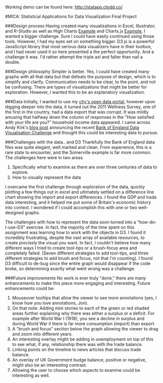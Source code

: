 Working demo can be found here: http://statapp.ctodd.co/

#MICA: Statistical Applications for Data Visualization Final Project 

###Design process
Having created many visualizations in Excel, Illustrator, and R-Studio as well as High Charts [Example](http://canada.ctodd.co/) and Charts.js [Example](http://fatal.ctodd.co/), I wanted a bigger challenge. Sure I could have easily continued using those tools. However, I had my eyes set on something bigger. D3.js is a powerful JavaScript library that most serious data visualizers have in their toolbox, and I had never used it so here presented a the perfect opportunity. And a challenge it was. I'd rather attempt the triple axl and falter than nail a double. 

###Design philosophy
Simpler is better. Yes, I could have created many graphs with all that data but that defeats the purpose of design, which is to simplify and clarify. Communication needs to be clear, to the point, and not be confusing. There are types of visualizations that might be better for exploration. However, I wanted this to be an explanatory visualization. 

###Data 
Initially, I wanted to use my [city's open data portal](http://data.somervillema.gov), however upon digging deeper into the data, it turned out the 2011 Wellness Survey, one of the first in the country, had a data export that was corrupt. It was mildly amusing that halfway down the column of responses in the "How satisfied with your life are you?" household income data appeared. I came across Andy Kirk's [blog post](http://www.visualisingdata.com/index.php/2015/02/bank-englands-data-visualisation-competition/) announcing the recent [Bank of England Data Visualisation Challenge](http://www.bankofengland.co.uk/research/Pages/onebank/dataviscomp.aspx) and thought this could be interesting data to pursue. 

###Challenges with the data.. and D3
Thankfully the Bank of England data files was quite elegant, well marked and clean. From experience, this is a rare state to encounter, and the Somerville example is far more common. The challenges here were in two areas
1. Specifically _what_ to examine as there are over three centuries of data to explore. 
2. How to visually represent the data 

I overcame the first challenge through exploration of the data, quickly plotting a few things out in excel and ultimately settled on a difference line chart showing the import and export differences.  I found the GDP and trade data interesting, and it helped me put some of Britain's economic history into context. I wondered if I could accomplish this with one or two well-designed graphs. 

The challenges with how to represent the data soon turned into a "how-do-I-use-D3" exercise. In fact, the majority of the time spent on this assignment was learning how to work with the objects in D3. I found it incredibly frustrating, despite the vast array of available resources, to create _precisely_ the visual you want. In fact, I couldn't believe how many different ways I tried to create tool-tips or a brush-focus area and completely failed. (Seven different strategies to add tool-tips, and three different strategies to add brush and focus, not that I'm counting). I found D3 difficult to de-bug since the entire graph would disappear if the code broke, so determining exactly what went wrong was a challenge. 

###Future improvements
No work is ever truly "done," there are many enhancements to make this piece more engaging and interesting. Future enhancements could be:  
1. Mouseover tooltips that allow the viewer to see more annotations (yes, I know how you love annotations, Jon).  
2. On that note: Adding mini stories to each of the green or red shaded areas further explaining why there was either a surplus or a deficit. For example after World War I (1918), you see a decline in surplus and during World War II there is far more consumption (import) than export.  
3. A "brush and focus" section below the graph allowing the viewer to drag and zoom into different years.  
4. An interesting overlay might be adding in unemployment on top of this to see what, if any, relationship there was with the trade balance.   
5. Linking points on the timeline to news articles that discuss trade balance.  
6. An overlay of UK Government budge balance, positive or negative, might also be an interesting contrast.  
7. Allowing the user to choose which aspects to examine could be interesting as well.



